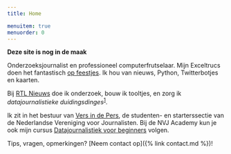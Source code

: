 ```yaml
---
title: Home

menuitem: true
menuorder: 0
---
```




**Deze site is nog in de maak**

Onderzoeksjournalist en professioneel computerfrutselaar. Mijn Exceltrucs doen het fantastisch [op feestjes](https://speld.nl/2017/05/20/deze-exceltrucs-doen-het-goed-op-feestjes/). Ik hou van nieuws, Python, Twitterbotjes en kaarten.

Bij [RTL Nieuws](https://www.rtlnieuws.nl/tags/personen/wouter-van-dijke) doe ik onderzoek, bouw ik tooltjes, en zorg ik *datajournalistieke duidingsdinges*<sup>[1](https://www.geenstijl.nl/5146834/zo-stemde-nederland-1991-2019/)</sup>.

Ik zit in het bestuur van [Vers in de Pers](https://www.nvj.nl/starters), de studenten- en starterssectie van de Nederlandse Vereniging voor Journalisten. Bij de NVJ Academy kun je ook mijn cursus [Datajournalistiek voor beginners](https://www.nvj.nl/agenda/datajournalistiek-beginners-5) volgen.

Tips, vragen, opmerkingen? [Neem contact op]({% link contact.md %})!
